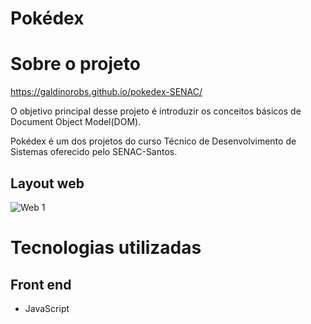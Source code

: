 # Pokédex

# Sobre o projeto

https://galdinorobs.github.io/pokedex-SENAC/

O objetivo principal desse projeto é introduzir os conceitos básicos de Document Object Model(DOM).

Pokédex é um dos projetos do curso Técnico de Desenvolvimento de Sistemas oferecido pelo SENAC-Santos.

## Layout web
![Web 1](https://github.com/galdinorobs/pokemon-SENAC/blob/main/src/webview.png)

# Tecnologias utilizadas

## Front end
- JavaScript
